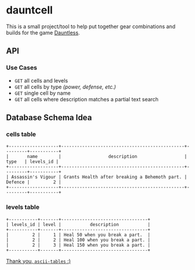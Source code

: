 # dauntcell

This is a small project/tool to help put together gear combinations and builds for the game [Dauntless](https://playdauntless.com).

## API 

### Use Cases

- `GET` all cells and levels
- `GET` all cells by type _(power, defense, etc.)_
- `GET` single cell by name
- `GET` all cells where description matches a partial text search

## Database Schema Idea

### cells table
```
+-------------------+-----------------------------------------------+---------+-----------+
|       name        |                  description                  |  type   | levels_id |
+-------------------+-----------------------------------------------+---------+-----------+
| Assassin's Vigour | Grants Health after breaking a Behemoth part. | Defence |         2 |
+-------------------+-----------------------------------------------+---------+-----------+
```

### levels table
```
+-----------+-------+---------------------------------+
| levels_id | level |           description           |
+-----------+-------+---------------------------------+
|         2 |     1 | Heal 50 when you break a part.  |
|         2 |     2 | Heal 100 when you break a part. |
|         2 |     3 | Heal 150 when you break a part. |
+-----------+-------+---------------------------------+
```

[Thank you, `ascii-tables` :)](https://ozh.github.io/ascii-tables/)
